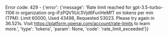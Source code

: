 Error code: 429 - {'error': {'message': 'Rate limit reached for gpt-3.5-turbo-1106 in organization org-iFzPQV1lUc3Vjd6FuriHeMfT on tokens per min (TPM): Limit 60000, Used 43498, Requested 53023. Please try again in 36.521s. Visit https://platform.openai.com/account/rate-limits to learn more.', 'type': 'tokens', 'param': None, 'code': 'rate_limit_exceeded'}}